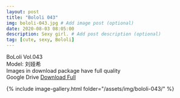 ```yaml
---
layout: post
title: "Bololi 043"
img: bololi-043.jpg # Add image post (optional)
date: 2020-08-03 08:05:00
description: Sexy girl. # Add post description (optional)
tag: [cute, sexy, Bololi]
---
```

BoLoli Vol.043  
Model: 刘娅希                                  
Images in download package have full quality                    
Google Drive [Download Full](http://gestyy.com/ewToyi)

{% include image-gallery.html folder="/assets/img/bololi-043/" %}
